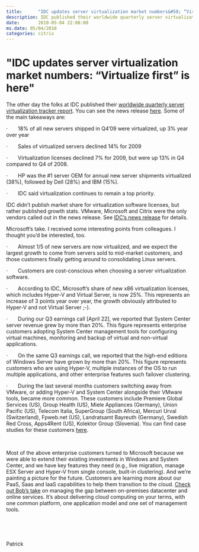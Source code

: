 ```yaml
---
title:      "IDC updates server virtualization market numbers&#58; “Virtualize first” is here"
description: IDC published their worldwide quarterly server virtualization tracker report, a news release, where VMware, Microsoft and Citrix were the only vendors called out.
date:       2010-05-04 22:08:00
ms.date: 05/04/2010
categories: citrix
---
```

# "IDC updates server virtualization market numbers&#58; “Virtualize first” is here"

The other day the folks at IDC published their [worldwide quarterly server virtualization tracker report](https://www.idc.com/getdoc.jsp?containerId=IDC_P15379). You can see the news release [here](https://www.idc.com/getdoc.jsp?containerId=prUS22316610). Some of the main takeaways are:

·       18% of all new servers shipped in Q4’09 were virtualized, up 3% year over year

·       Sales of virtualized servers declined 14% for 2009

·       Virtualization licenses declined 7% for 2009, but were up 13% in Q4 compared to Q4 of 2008.

·       HP was the #1 server OEM for annual new server shipments virtualized (38%), followed by Dell (28%) and IBM (15%).

·       IDC said virtualization continues to remain a top priority.

IDC didn’t publish market share for virtualization software licenses, but rather published growth stats. VMware, Microsoft and Citrix were the only vendors called out in the news release. See [IDC’s news release](https://www.idc.com/getdoc.jsp?containerId=prUS22316610) for details.

Microsoft’s take. I received some interesting points from colleagues. I thought you’d be interested, too.

·       Almost 1/5 of new servers are now virtualized, and we expect the largest growth to come from servers sold to mid-market customers, and those customers finally getting around to consolidating Linux servers.

·       Customers are cost-conscious when choosing a server virtualization software.

·       According to IDC, Microsoft’s share of new x86 virtualization licenses, which includes Hyper-V and Virtual Server, is now 25%. This represents an increase of 3 points year over year, the growth obviously attributed to Hyper-V and not Virtual Server ;-).

·       During our Q3 earnings call [April 22], we reported that System Center server revenue grew by more than 20%. This figure represents enterprise customers adopting System Center management tools for configuring virtual machines, monitoring and backup of virtual and non-virtual applications.

·       On the same Q3 earnings call, we reported that the high-end editions of Windows Server have grown by more than 20%. This figure represents customers who are using Hyper-V, multiple instances of the OS to run multiple applications, and other enterprise features such failover clustering. 

·       During the last several months customers switching away from VMware, or adding Hyper-V and System Center alongside their VMware tools, became more common. These customers include Premiere Global Services (US), Group Health (US), Miele Appliances (Germany), Union Pacific (US), Telecom Italia, SuperGroup (South Africa), Mercuri Urval (Switzerland), Fpweb.net (US), Landratsamt Bayreuth (Germany), Swedish Red Cross, Apps4Rent (US), Kolektor Group (Slovenia). You can find case studies for these customers [here](https://www.microsoft.com/casestudies/).

 

Most of the above enterprise customers turned to Microsoft because we were able to extend their existing investments in Windows and System Center, and we have key features they need (e.g., live migration, manage ESX Server and Hyper-V from single console, built-in clustering). And we’re painting a picture for the future. Customers are learning more about our PaaS, Saas and IaaS capabilities to help them transition to the cloud. [Check out Bob’s take](https://www.microsoft.com/presspass/presskits/infrastructure/videoGallery.aspx?contentID=xinfra_MMS2010_day1KeynoteClip4&WT.z_convert=Share "Bob Muglia keynote highlight") on managing the gap between on-premises datacenter and online services. It’s about delivering cloud computing on your terms, with one common platform, one application model and one set of management tools.

 

 

Patrick
